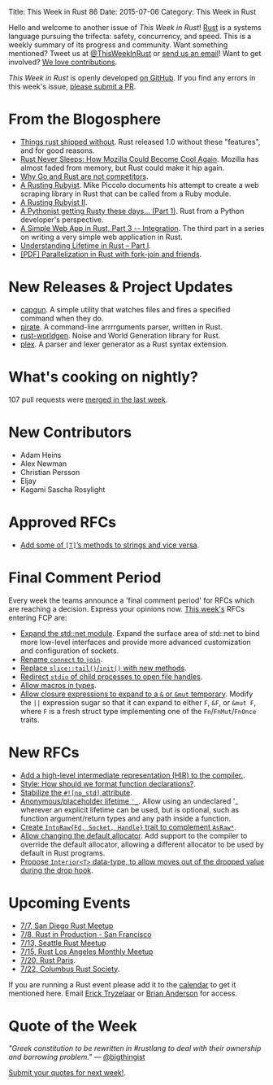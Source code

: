 Title: This Week in Rust 86
Date: 2015-07-06
Category: This Week in Rust

Hello and welcome to another issue of *This Week in Rust*!
[Rust](http://rust-lang.org) is a systems language pursuing the trifecta:
safety, concurrency, and speed. This is a weekly summary of its progress and
community. Want something mentioned? Tweet us at [@ThisWeekInRust](https://twitter.com/ThisWeekInRust) or [send us an
email](mailto:corey@octayn.net?subject=This%20Week%20in%20Rust%20Suggestion)!
Want to get involved? [We love
contributions](https://github.com/rust-lang/rust/wiki/Note-guide-for-new-contributors).

*This Week in Rust* is openly developed [on GitHub](https://github.com/cmr/this-week-in-rust).
If you find any errors in this week's issue, [please submit a PR](https://github.com/cmr/this-week-in-rust/pulls).

# From the Blogosphere

* [Things rust shipped without](https://graydon2.dreamwidth.org/218040.html). Rust released 1.0 without these "features", and for good reasons.
* [Rust Never Sleeps: How Mozilla Could Become Cool Again](http://readwrite.com/2015/07/02/mozilla-rust-programming-language-potential). Mozilla has almost faded from memory, but Rust could make it hip again.
* [Why Go and Rust are not competitors](http://dave.cheney.net/2015/07/02/why-go-and-rust-are-not-competitors).
* [A Rusting Rubyist](https://medium.com/@mfpiccolo/a-rubyist-rusting-db6e7e9c8f36). Mike Piccolo documents his attempt to create a web scraping library in Rust that can be called from a Ruby module.
* [A Rusting Rubyist II](https://medium.com/@mfpiccolo/a-rubyist-rusting-ii-f72dd8b0ed97).
* [A Pythonist getting Rusty these days... (Part 1)](https://wafflespeanut.github.io/blog/2015/07/05/a-pythonist-getting-rusty-these-days-dot/). Rust from a Python developer's perspective.
* [A Simple Web App in Rust, Part 3 -- Integration](https://joelmccracken.github.io/entries/a-simple-web-app-in-rust-pt-3/). The third part in a series on writing a very simple web application in Rust.
* [Understanding Lifetime in Rust – Part I](https://mobiarch.wordpress.com/2015/06/29/understanding-lifetime-in-rust-part-i/).
* [[PDF] Parallelization in Rust with fork-join and friends](http://publications.lib.chalmers.se/records/fulltext/219016/219016.pdf).

# New Releases & Project Updates

* [capgun](https://github.com/softprops/capgun). A simple utility that watches files and fires a specified command when they do.
* [pirate](https://github.com/zcdziura/pirate). A command-line arrrrguments parser, written in Rust.
* [rust-worldgen](https://github.com/YeyaSwizaw/rust-worldgen). Noise and World Generation library for Rust.
* [plex](https://github.com/goffrie/plex). A parser and lexer generator as a Rust syntax extension.

# What's cooking on nightly?

107 pull requests were [merged in the last week][merged].

[merged]: https://github.com/issues?q=is%3Apr+org%3Arust-lang+is%3Amerged+merged%3A2015-06-29..2015-07-06

# New Contributors

* Adam Heins
* Alex Newman
* Christian Persson
* Eljay
* Kagami Sascha Rosylight

# Approved RFCs

* [Add some of `[T]`’s methods to strings and vice versa](https://github.com/rust-lang/rfcs/pull/1152).

# Final Comment Period

Every week the teams announce a 'final comment period' for RFCs which
are reaching a decision. Express your opinions now. [This week's][fcp]
RFCs entering FCP are:

[fcp]: https://github.com/rust-lang/rfcs/pulls?q=is%3Aopen+is%3Apr+label%3Afinal-comment-period

* [Expand the std::net module](https://github.com/rust-lang/rfcs/pull/1158). Expand the surface area of std::net to bind more low-level interfaces and provide more advanced customization and configuration of sockets.
* [Rename `connect` to `join`](https://github.com/rust-lang/rfcs/pull/1102).
* [Replace `slice::tail()`/`init()` with new methods](https://github.com/rust-lang/rfcs/pull/1058).
* [Redirect `stdio` of child processes to open file handles](https://github.com/rust-lang/rfcs/pull/1055).
* [Allow macros in types](https://github.com/rust-lang/rfcs/pull/873).
* [Allow closure expressions to expand to a `&` or `&mut` temporary](https://github.com/rust-lang/rfcs/pull/756). Modify the `||` expression sugar so that it can expand to either `F`, `&F`, or `&mut F`, where `F` is a fresh struct type implementing one of the `Fn`/`FnMut`/`FnOnce` traits.

# New RFCs

* [Add a high-level intermediate representation (HIR) to the compiler.](https://github.com/rust-lang/rfcs/pull/1191).
* [Style: How should we format function declarations?](https://github.com/rust-lang/rfcs/pull/1190).
* [Stabilize the `#![no_std]` attribute](https://github.com/rust-lang/rfcs/pull/1184).
* [Anonymous/placeholder lifetime `'_`](https://github.com/rust-lang/rfcs/pull/1177). Allow using an undeclared '_ wherever an explicit lifetime can be used, but is optional, such as function argument/return types and any path inside a function.
* [Create `IntoRaw{Fd, Socket, Handle}` trait to complement `AsRaw*`](https://github.com/rust-lang/rfcs/pull/1174).
* [Allow changing the default allocator](https://github.com/rust-lang/rfcs/pull/1183). Add support to the compiler to override the default allocator, allowing a different allocator to be used by default in Rust programs.
* [Propose `Interior<T>` data-type, to allow moves out of the dropped value during the drop hook](https://github.com/rust-lang/rfcs/pull/1180).

# Upcoming Events

* [7/7, San Diego Rust Meetup](http://www.meetup.com/San-Diego-Rust/events/223145739/)
* [7/8, Rust in Production - San Francisco](http://www.meetup.com/Rust-Bay-Area/events/222260315/)
* [7/13, Seattle Rust Meetup](https://www.eventbrite.com/e/mozilla-rust-seattle-meetup-tickets-12222326307?aff=erelexporg)
* [7/15, Rust Los Angeles Monthly Meetup](http://www.meetup.com/Rust-Los-Angeles/events/223341178)
* [7/20, Rust Paris](http://www.meetup.com/Rust-Paris).
* [7/22, Columbus Rust Society](http://www.meetup.com/columbus-rs/).

If you are running a Rust event please add it to the [calendar] to get
it mentioned here. Email [Erick Tryzelaar][erickt] or [Brian
Anderson][brson] for access.

[calendar]: https://www.google.com/calendar/embed?src=apd9vmbc22egenmtu5l6c5jbfc%40group.calendar.google.com
[erickt]: mailto:erick.tryzelaar@gmail.com
[brson]: mailto:banderson@mozilla.com

# Quote of the Week

*"Greek constitution to be rewritten in #rustlang to deal with their ownership and borrowing problem."* — [@bigthingist](https://twitter.com/bigthingist/status/616826349634908160)

[Submit your quotes for next week!][submit].

[submit]: http://users.rust-lang.org/t/twir-quote-of-the-week/328
